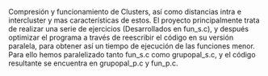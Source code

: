 Compresión y funcionamiento de Clusters, así como distancias intra e intercluster y mas características de estos.
El proyecto principalmente trata de realizar una serie de ejercicios (Desarrollados en fun_s.c), y después optimizar el programa a través de reescribir el código en su versión paralela, para obtener así un tiempo de ejecución de las funciones menor.
Para ello hemos paralelizado tanto fun_s.c como grupopal_s.c, y el código resultante se encuentra en grupopal_p.c y fun_p.c.
